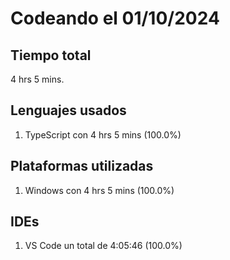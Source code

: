 # Codeando el 01/10/2024

## Tiempo total
4 hrs 5 mins.

## Lenguajes usados
1. TypeScript con 4 hrs 5 mins (100.0%)

## Plataformas utilizadas
1. Windows con 4 hrs 5 mins (100.0%)

## IDEs
1. VS Code un total de 4:05:46 (100.0%)
